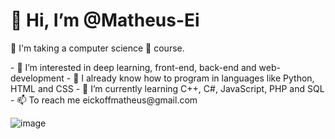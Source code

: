 <h1>👋 Hi, I’m @Matheus-Ei</h1>
<p>💞️ I'm taking a computer science 🤖 course.</p>
- 👀 I’m interested in deep learning, front-end, back-end and web-development
- 🧨 I already know how to program in languages ​​like Python, HTML and CSS
- 🌱 I’m currently learning C++, C#, JavaScript, PHP and SQL
- 📫 To reach me eickoffmatheus@gmail.com

![image](https://github.com/Matheus-Ei/Matheus-Ei/assets/127603510/f1fe0e15-845d-4d4a-baae-712fe3fd16ce)

